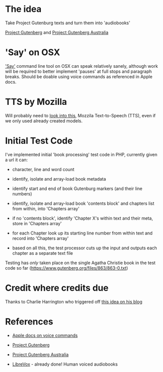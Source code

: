 # The idea

Take Project Gutenburg texts and turn them into 'audiobooks'

[Project Gutenberg](https://www.gutenberg.org) and [Project Gutenberg Australia](https://www.gutenberg.net.au/)

# 'Say' on OSX

['Say'](https://ss64.com/osx/say.html) command line tool on OSX can speak relatively sanely, although work will be required to better implement 'pauses' at full stops and paragraph breaks. Should be doable using voice commands as referenced in Apple docs.

# TTS by Mozilla

Will probably need to [look into this](https://github.com/mozilla/TTS), Mozzila Text-to-Speech (TTS), even if we only used already created models.


# Initial Test Code

I've implemented initial 'book processing' test code in PHP, currently given a url it can:

* character, line and word count

* identify, isolate and array-load book metadata

* identify start and end of book Gutenburg markers (and their line numbers)

* identify, isolate and array-load book 'contents block' and chapters list from within, into 'Chapters array'

* if no 'contents block', identify 'Chapter X's within text and their meta, store in 'Chapters array'

* for each Chapter look up its starting line number from within text and record into 'Chapters array'

* based on all this, the test processor cuts up the input and outputs each chapter as a separate text file

Testing has *only* taken place on the single Agatha Christie book in the test code so far (https://www.gutenberg.org/files/863/863-0.txt)


# Credit where credits due

Thanks to Charlie Harrington who triggered off [this idea on his blog](https://www.charlieharrington.com/flow-and-creative-computing/)

# References

* [Apple docs on voice commands](https://developer.apple.com/library/archive/documentation/UserExperience/Conceptual/SpeechSynthesisProgrammingGuide/FineTuning/FineTuning.html#//apple_ref/doc/uid/TP40004365-CH5-SW11)

* [Project Gutenberg](https://www.gutenberg.org)

* [Project Gutenberg Australia](https://www.gutenberg.net.au/)

* [LibreVox](https://librivox.org/) - already done! Human voiced audiobooks



